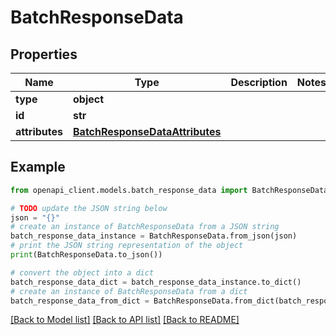 # BatchResponseData


## Properties

Name | Type | Description | Notes
------------ | ------------- | ------------- | -------------
**type** | **object** |  | 
**id** | **str** |  | 
**attributes** | [**BatchResponseDataAttributes**](BatchResponseDataAttributes.md) |  | 

## Example

```python
from openapi_client.models.batch_response_data import BatchResponseData

# TODO update the JSON string below
json = "{}"
# create an instance of BatchResponseData from a JSON string
batch_response_data_instance = BatchResponseData.from_json(json)
# print the JSON string representation of the object
print(BatchResponseData.to_json())

# convert the object into a dict
batch_response_data_dict = batch_response_data_instance.to_dict()
# create an instance of BatchResponseData from a dict
batch_response_data_from_dict = BatchResponseData.from_dict(batch_response_data_dict)
```
[[Back to Model list]](../README.md#documentation-for-models) [[Back to API list]](../README.md#documentation-for-api-endpoints) [[Back to README]](../README.md)


